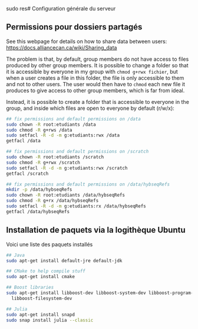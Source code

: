 sudo res# Configuration générale du serveur

## Permissions pour dossiers partagés

See this webpage for details on how to share data between users: https://docs.alliancecan.ca/wiki/Sharing_data

The problem is that, by default, group members do not have access to files produced by other group members. It is possible to change a folder so that it is accessible by everyone in my group with `chmod g+rwx fichier`, but when a user creates a file in this folder, the file is only accessible to them and not to other users. The user would then have to `chmod` each new file it produces to give access to other group members, which is far from ideal.

Instead, it is possible to create a folder that is accessible to everyone in the group, and inside which files are open to everyone by default (r/w/x):
```bash
## fix permissions and default permissions on /data
sudo chown -R root:etudiants /data
sudo chmod -R g+rws /data
sudo setfacl -R -d -m g:etudiants:rwx /data
getfacl /data

## fix permissions and default permissions on /scratch
sudo chown -R root:etudiants /scratch
sudo chmod -R g+rwx /scratch
sudo setfacl -R -d -m g:etudiants:rwx /scratch
getfacl /scratch

## fix permissions and default permissions on /data/hybseqRefs
mkdir -p /data/hybseqRefs
sudo chown -R root:etudiants /data/hybseqRefs
sudo chmod -R g+rx /data/hybseqRefs
sudo setfacl -R -d -m g:etudiants:rx /data/hybseqRefs
getfacl /data/hybseqRefs

```

## Installation de paquets via la logithèque Ubuntu

Voici une liste des paquets installés
```bash
## Java
sudo apt-get install default-jre default-jdk

## CMake to help compile stuff
sudo apt-get install cmake

## Boost libraries
sudo apt-get install libboost-dev libboost-system-dev libboost-program-options-dev libboost-iostreams-dev \
  libboost-filesystem-dev

## Julia
sudo apt-get install snapd
sudo snap install julia --classic

```

